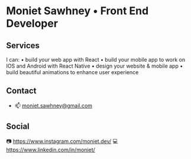 # Moniet Sawhney • Front End Developer

## Services 
I can:
• build your web app with React 
• build your mobile app to work on IOS and Android with React Native
• design your website & mobile app
• build beautiful animations to enhance user experience

## Contact 
- 📫 moniet.sawhney@gmail.com 

## Social 
📷 https://www.instagram.com/moniet.dev/
💻 https://www.linkedin.com/in/moniet/
